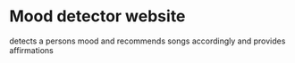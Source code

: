 # Mood detector website
 detects a persons mood and recommends songs accordingly and provides affirmations
